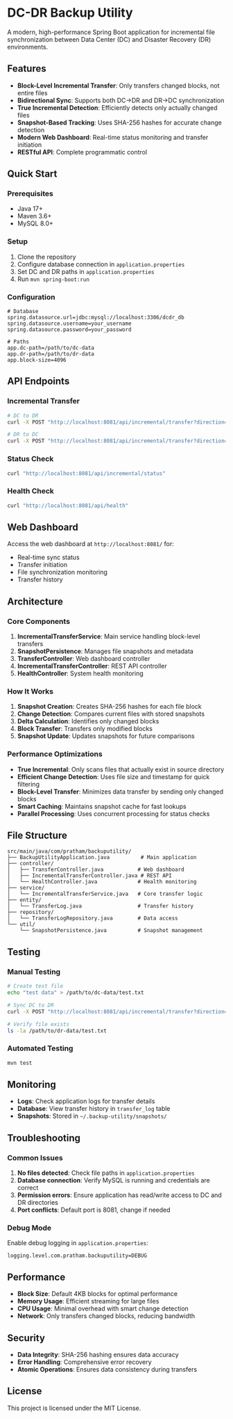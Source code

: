 # DC-DR Backup Utility

A modern, high-performance Spring Boot application for incremental file synchronization between Data Center (DC) and Disaster Recovery (DR) environments.

## Features

- **Block-Level Incremental Transfer**: Only transfers changed blocks, not entire files
- **Bidirectional Sync**: Supports both DC→DR and DR→DC synchronization
- **True Incremental Detection**: Efficiently detects only actually changed files
- **Snapshot-Based Tracking**: Uses SHA-256 hashes for accurate change detection
- **Modern Web Dashboard**: Real-time status monitoring and transfer initiation
- **RESTful API**: Complete programmatic control

## Quick Start

### Prerequisites

- Java 17+
- Maven 3.6+
- MySQL 8.0+

### Setup

1. Clone the repository
2. Configure database connection in `application.properties`
3. Set DC and DR paths in `application.properties`
4. Run `mvn spring-boot:run`

### Configuration

```properties
# Database
spring.datasource.url=jdbc:mysql://localhost:3306/dcdr_db
spring.datasource.username=your_username
spring.datasource.password=your_password

# Paths
app.dc-path=/path/to/dc-data
app.dr-path=/path/to/dr-data
app.block-size=4096
```

## API Endpoints

### Incremental Transfer

```bash
# DC to DR
curl -X POST "http://localhost:8081/api/incremental/transfer?direction=DC_TO_DR"

# DR to DC
curl -X POST "http://localhost:8081/api/incremental/transfer?direction=DR_TO_DC"
```

### Status Check

```bash
curl "http://localhost:8081/api/incremental/status"
```

### Health Check

```bash
curl "http://localhost:8081/api/health"
```

## Web Dashboard

Access the web dashboard at `http://localhost:8081/` for:

- Real-time sync status
- Transfer initiation
- File synchronization monitoring
- Transfer history

## Architecture

### Core Components

1. **IncrementalTransferService**: Main service handling block-level transfers
2. **SnapshotPersistence**: Manages file snapshots and metadata
3. **TransferController**: Web dashboard controller
4. **IncrementalTransferController**: REST API controller
5. **HealthController**: System health monitoring

### How It Works

1. **Snapshot Creation**: Creates SHA-256 hashes for each file block
2. **Change Detection**: Compares current files with stored snapshots
3. **Delta Calculation**: Identifies only changed blocks
4. **Block Transfer**: Transfers only modified blocks
5. **Snapshot Update**: Updates snapshots for future comparisons

### Performance Optimizations

- **True Incremental**: Only scans files that actually exist in source directory
- **Efficient Change Detection**: Uses file size and timestamp for quick filtering
- **Block-Level Transfer**: Minimizes data transfer by sending only changed blocks
- **Smart Caching**: Maintains snapshot cache for fast lookups
- **Parallel Processing**: Uses concurrent processing for status checks

## File Structure

```
src/main/java/com/pratham/backuputility/
├── BackupUtilityApplication.java          # Main application
├── controller/
│   ├── TransferController.java           # Web dashboard
│   ├── IncrementalTransferController.java # REST API
│   └── HealthController.java             # Health monitoring
├── service/
│   └── IncrementalTransferService.java   # Core transfer logic
├── entity/
│   └── TransferLog.java                  # Transfer history
├── repository/
│   └── TransferLogRepository.java        # Data access
└── util/
    └── SnapshotPersistence.java          # Snapshot management
```

## Testing

### Manual Testing

```bash
# Create test file
echo "test data" > /path/to/dc-data/test.txt

# Sync DC to DR
curl -X POST "http://localhost:8081/api/incremental/transfer?direction=DC_TO_DR"

# Verify file exists
ls -la /path/to/dr-data/test.txt
```

### Automated Testing

```bash
mvn test
```

## Monitoring

- **Logs**: Check application logs for transfer details
- **Database**: View transfer history in `transfer_log` table
- **Snapshots**: Stored in `~/.backup-utility/snapshots/`

## Troubleshooting

### Common Issues

1. **No files detected**: Check file paths in `application.properties`
2. **Database connection**: Verify MySQL is running and credentials are correct
3. **Permission errors**: Ensure application has read/write access to DC and DR directories
4. **Port conflicts**: Default port is 8081, change if needed

### Debug Mode

Enable debug logging in `application.properties`:

```properties
logging.level.com.pratham.backuputility=DEBUG
```

## Performance

- **Block Size**: Default 4KB blocks for optimal performance
- **Memory Usage**: Efficient streaming for large files
- **CPU Usage**: Minimal overhead with smart change detection
- **Network**: Only transfers changed blocks, reducing bandwidth

## Security

- **Data Integrity**: SHA-256 hashing ensures data accuracy
- **Error Handling**: Comprehensive error recovery
- **Atomic Operations**: Ensures data consistency during transfers

## License

This project is licensed under the MIT License.
